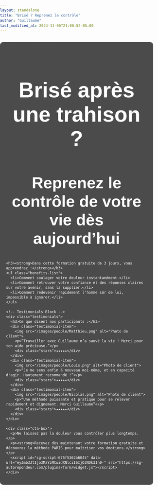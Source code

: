```yaml
---
layout: standalone
title: "Brisé ? Reprenez le contrôle"
author: "Guillaume"
last_modified_at: 2024-11-06T21:00:52-05:00
---
```


<head>
  <meta charset="UTF-8">
  <meta name="viewport" content="width=device-width, initial-scale=1.0">
  <title>{{ page.title }}</title>
  <style>
    body {
      margin: 0;
      padding: 0;
      font-family: Arial, sans-serif;
      background: url('/images/Brise-tes-chaines_edited.jpg') no-repeat center center fixed;
      background-size: cover;
      color: #fff;
    }
    .content-container {
      position: relative;
      max-width: 800px;
      margin: 0 auto;
      padding: 20px;
      background-color: rgba(0, 0, 0, 0.7);
      border-radius: 10px;
    }
    .title-background {
      text-align: center;
      font-size: 2.5em;
      font-weight: bold;
      margin-bottom: 20px;
    }
    .benefits-list {
      padding: 15px;
      margin: 20px 0;
      background-color: rgba(200, 240, 200, 0.9);
      border-radius: 10px;
      color: #000;
      font-size: 1.1em;
    }
    .benefits-list li {
      margin-bottom: 10px;
      list-style: none;
    }
    .benefits-list li:before {
      content: "✔";
      color: green;
      margin-right: 10px;
    }
    .testimonials {
      margin: 30px 0;
      text-align: center;
    }
    .testimonials h3 {
      margin-bottom: 20px;
    }
    .testimonial-item {
      display: inline-block;
      width: 30%;
      margin: 0 1.5%;
      background-color: rgba(255, 255, 255, 0.9);
      padding: 10px;
      border-radius: 10px;
      color: #000;
      box-shadow: 0 4px 6px rgba(0, 0, 0, 0.1);
    }
    .testimonial-item img {
      width: 60px;
      height: 60px;
      border-radius: 50%;
      margin-bottom: 10px;
    }
    .testimonial-item p {
      font-size: 0.9em;
      margin-bottom: 10px;
    }
    .stars {
      color: #f1c40f;
      font-size: 1.2em;
    }
    .cta-box {
      text-align: center;
      margin: 30px 0;
      padding: 20px;
      color: #000;
      background-color: rgba(200, 240, 200, 0.9);
      border-radius: 10px;
    }
    .cta-box button {
      font-size: 1.2em;
      color: #fff;
      background-color: #d9534f;
      border: none;
      border-radius: 5px;
      padding: 10px 20px;
      cursor: pointer;
    }
    .cta-box button:hover {
      background-color: #c9302c;
    }
    iframe {
      display: block;
      margin: 20px auto;
      border-radius: 10px;
    }
  </style>
  {% include head-custom.html %}
</head>
<body>
  <div class="content-container">
    <div class="title-background">
      <h1>Brisé après une trahison ?</h1>
      <h2>Reprenez le contrôle de votre vie dès aujourd’hui</h2>
    </div>

    <h3><strong>Dans cette formation gratuite de 3 jours, vous apprendrez :</strong></h3>
    <ul class="benefits-list">
      <li>Comment soulager votre douleur instantanément.</li>
      <li>Comment retrouver votre confiance et des réponses claires sur votre avenir, sans la supplier.</li>
      <li>Comment redevenir rapidement l’homme sûr de lui, impossible à ignorer.</li>
    </ul>

    <!-- Testimonials Block -->
    <div class="testimonials">
      <h3>Ce que disent nos participants :</h3>
      <div class="testimonial-item">
        <img src="/images/people/Matthieu.png" alt="Photo de client">
        <p>“Travailler avec Guillaume m’a sauvé la vie ! Merci pour ton aide précieuse.”</p>
        <div class="stars">★★★★★</div>
      </div>
      <div class="testimonial-item">
        <img src="/images/people/Louis.png" alt="Photo de client">
        <p>“Je me sens enfin à nouveau moi-même, et en capacité d'agir. Hautement recommandé !”</p>
        <div class="stars">★★★★★</div>
      </div>
      <div class="testimonial-item">
        <img src="/images/people/Nicolas.png" alt="Photo de client">
        <p>“Une méthode puissante et pratique pour se relever rapidement et dignement. Merci Guillaume”</p>
        <div class="stars">★★★★★</div>
      </div>
    </div>

    <div class="cta-box">
      <p>Ne laissez pas la douleur vous contrôler plus longtemps.</p>
      <p><strong>Recevez dès maintenant votre formation gratuite et découvrez la méthode PARIS pour maîtriser vos émotions.</strong></p>
      <script id="sg-script-675f5362b6045" data-url="eyJmb3JtIjo3MzYzMCwidXNlciI6IjQ3NDk3In0-" src="https://sg-autorepondeur.com/plugins/form/widget.js"></script>
    </div>

  </div>
</body>


